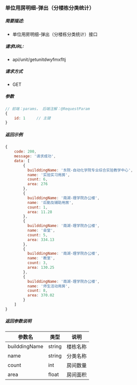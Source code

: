 ### 单位用房明细-弹出（分楼栋分类统计）

##### 简要描述:

- 单位用房明细-弹出（分楼栋分类统计）接口

##### 请求URL:

- api/unit/getunitdwyfmxfltj

##### 请求方式

- GET

##### 参数

``` javascript
// 前端：params， 后端注解：@RequestParam
{
    id: 1     // 主键
}
```

##### 返回示例

``` javascript
{
    code: 200,
    message: '请求成功',
    data: [
        {
          builddingName: '东院-自动化学院专业综合实验教学中心',
          name: '实验实习用房',
          count: 6,
          area: 276
        },
        {
          builddingName: '南湖-理学院办公楼',
          name: '后勤及辅助用房',
          count: 1,
          area: 11.28
        },
        {
          builddingName: '南湖-理学院办公楼',
          name: '会堂',
          count: 5,
          area: 334.13
        },
        {
          builddingName: '南湖-理学院办公楼',
          name: '教室',
          count: 3,
          area: 130.25
        },
        {
          builddingName: '南湖-理学院办公楼',
          name: '师生活动用房',
          count: 8,
          area: 370.02
        }
    ]
}
```

##### 返回参数说明

|  参数名   |  类型  | 说明  |
|  ----  | ----  | ----  |
| builddingName | string | 楼栋名称 |
| name | string | 分类名称 |
| count | int | 房间数量 |
| area | float | 房间面积 |
